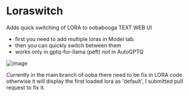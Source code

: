 # Loraswitch
Adds quick switching of LORA to oobabooga TEXT WEB UI
- first you need to add multiple loras in Model tab.
- then you can quickly switch between them
- works only in gptq-for-llama (peft) not in AutoGPTQ

![image](https://github.com/FartyPants/Loraswitch/assets/23346289/cb413edd-9b9b-4468-8c9a-cf4e03c583fe)

Currently in the main branch of ooba there need to be fix in LORA code otherwise it will display the first loaded lora as 'default', 
I submitted pull request to fix it.
